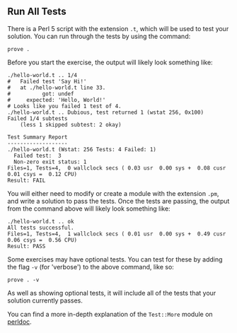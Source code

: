 ## Run All Tests

There is a Perl 5 script with the extension `.t`, which will be used to test
your solution. You can run through the tests by using the command:

`prove .`

Before you start the exercise, the output will likely look something like:

```
./hello-world.t .. 1/4
#   Failed test 'Say Hi!'
#   at ./hello-world.t line 33.
#          got: undef
#     expected: 'Hello, World!'
# Looks like you failed 1 test of 4.
./hello-world.t .. Dubious, test returned 1 (wstat 256, 0x100)
Failed 1/4 subtests
	(less 1 skipped subtest: 2 okay)

Test Summary Report
-------------------
./hello-world.t (Wstat: 256 Tests: 4 Failed: 1)
  Failed test:  3
  Non-zero exit status: 1
Files=1, Tests=4,  0 wallclock secs ( 0.03 usr  0.00 sys +  0.08 cusr  0.01 csys =  0.12 CPU)
Result: FAIL
```
You will either need to modify or create a module with the extension `.pm`, and
write a solution to pass the tests. Once the tests are passing, the output from
the command above will likely look something like:

```
./hello-world.t .. ok
All tests successful.
Files=1, Tests=4,  1 wallclock secs ( 0.01 usr  0.00 sys +  0.49 cusr  0.06 csys =  0.56 CPU)
Result: PASS
```

Some exercises may have optional tests. You can test for these by adding the
flag `-v` (for 'verbose') to the above command, like so:

`prove . -v`

As well as showing optional tests, it will include all of the tests that your solution currently passes.

You can find a more in-depth explanation of the `Test::More` module on
[perldoc](http://perldoc.perl.org/Test/More.html#I%27m-ok%2c-you%27re-not-ok.).
